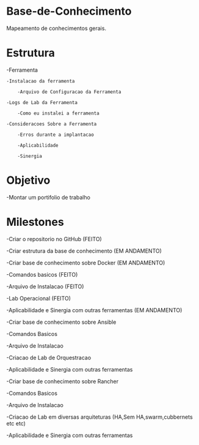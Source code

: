 # Base-de-Conhecimento
Mapeamento de conhecimentos gerais.

# Estrutura
-Ferramenta



	-Instalacao da ferramenta

		-Arquivo de Configuracao da Ferramenta

	-Logs de Lab da Ferramenta

		-Como eu instalei a ferramenta 

	-Consideracoes Sobre a Ferramenta

		-Erros durante a implantacao

		-Aplicabilidade 

		-Sinergia

		

# Objetivo

-Montar um portifolio de trabalho


# Milestones

-Criar o repositorio no GitHub (FEITO)

-Criar estrutura da base de conhecimento (EM ANDAMENTO)

-Criar base de conhecimento sobre Docker (EM ANDAMENTO)

 -Comandos basicos (FEITO)

 -Arquivo de Instalacao (FEITO)

 -Lab Operacional (FEITO)

 -Aplicabilidade e Sinergia com outras ferramentas (EM ANDAMENTO)




-Criar base de conhecimento sobre Ansible

 -Comandos Basicos

 -Arquivo de Instalacao

 -Criacao de Lab de Orquestracao

 -Aplicabilidade e Sinergia com outras ferramentas




-Criar base de conhecimento sobre Rancher

 -Comandos Basicos

 -Arquivo de Instalacao

 -Criacao de Lab em diversas arquiteturas (HA,Sem HA,swarm,cubbernets etc etc) 

 -Aplicabilidade e Sinergia com outras ferramentas





 
